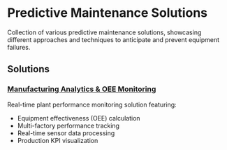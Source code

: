 # Predictive Maintenance Solutions

Collection of various predictive maintenance solutions, showcasing different approaches and techniques to anticipate and prevent equipment failures.

## Solutions

### [Manufacturing Analytics & OEE Monitoring](./factory-optimization-bi/README.md)

Real-time plant performance monitoring solution featuring:

- Equipment effectiveness (OEE) calculation
- Multi-factory performance tracking
- Real-time sensor data processing
- Production KPI visualization
